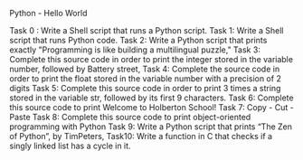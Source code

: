 Python - Hello World

Task 0 : Write a Shell script that runs a Python script.
Task 1: Write a Shell script that runs Python code.
Task 2: Write a Python script that prints exactly "Programming is like building a multilingual puzzle,"
Task 3: Complete this source code in order to print the integer stored in the variable number, followed by Battery street,
Task 4: Complete the source code in order to print the float stored in the variable number with a precision of 2 digits
Task 5: Complete this source code in order to print 3 times a string stored in the variable str, followed by its first 9 characters.
Task 6: Complete this source code to print Welcome to Holberton School!
Task 7: Copy - Cut - Paste
Task 8: Complete this source code to print object-oriented programming with Python
Task 9: Write a Python script that prints “The Zen of Python”, by TimPeters,
Task10: Write a function in C that checks if a singly linked list has a cycle in it.